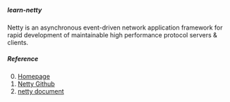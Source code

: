 ##### learn-netty

Netty is an asynchronous event-driven network application framework 
for rapid development of maintainable high performance protocol servers & clients.

##### Reference
0. [Homepage](http://netty.io/)
1. [Netty Github](https://github.com/netty/netty)
2. [netty document](http://netty.io/wiki/user-guide-for-4.x.html)